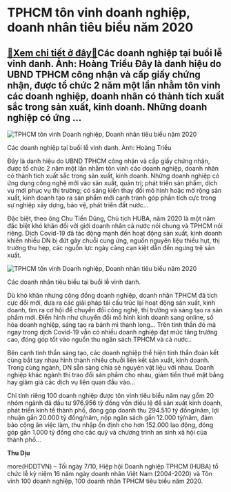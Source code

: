 TPHCM tôn vinh doanh nghiệp, doanh nhân tiêu biểu năm 2020
==========================================================

[:gift:Xem chi tiết ở đây:gift:](https://hddtvn.com/tphcm-ton-vinh-doanh-nghiep-doanh-nhan-tieu-bieu-nam-2020/)Các doanh nghiệp tại buổi lễ vinh danh. Ảnh: Hoàng Triều Đây là danh hiệu do UBND TPHCM công nhận và cấp giấy chứng nhận, được tổ chức 2 năm một lần nhằm tôn vinh các doanh nghiệp, doanh nhân có thành tích xuất sắc trong sản xuất, kinh doanh. Những doanh nghiệp có ứng …
------------------------------------------------------------------------------------------------------------------------------------------------------------------------------------------------------------------------------------------------------------------------------





![TPHCM tôn vinh Doanh nghiệp, Doanh nhân tiêu biểu năm 2020](https://hddtvn.com/wp-content/uploads/2021/01/4737_IMG-5243.jpg "TPHCM tôn vinh Doanh nghiệp, Doanh nhân tiêu biểu năm 2020")


Các doanh nghiệp tại buổi lễ vinh danh. Ảnh: Hoàng Triều



Đây là danh hiệu do UBND TPHCM công nhận và cấp giấy chứng nhận, được tổ chức 2 năm một lần nhằm tôn vinh các doanh nghiệp, doanh nhân có thành tích xuất sắc trong sản xuất, kinh doanh. Những doanh nghiệp có ứng dụng công nghệ mới vào sản xuất, quản trị; phát triển sản phẩm, dịch vụ mới phục vụ thị trường; có sáng kiến thay đổi mô hình hoặc mở rộng sản xuất, kinh doanh tạo ra sản phẩm mới cạnh tranh góp phần tích cực trong sự nghiệp xây dựng, bảo vệ, phát triển đất nước…


Đặc biệt, theo ông Chu Tiến Dũng, Chủ tịch HUBA, năm 2020 là một năm đặc biệt khó khăn đối với giới doanh nhân cả nước nói chung và TPHCM nói riêng. Dịch Covid-19 đã tác động mạnh đến hoạt động sản xuất, kinh doanh khiến nhiều DN bị đứt gãy chuỗi cung ứng, nguồn nguyên liệu thiếu hụt, thị trường thu hẹp, các nguồn lực ngày càng cạn kiệt dẫn đến ngưng trệ sản xuất.





![TPHCM tôn vinh Doanh nghiệp, Doanh nhân tiêu biểu năm 2020](https://hddtvn.com/wp-content/uploads/2021/01/5311_IMG_1175.jpg "TPHCM tôn vinh Doanh nghiệp, Doanh nhân tiêu biểu năm 2020")


Các doanh nhân tiêu biểu tại buổi lễ vinh danh.



Dù khó khăn nhưng cộng đồng doanh nghiệp, doanh nhân TPHCM đã tích cực đổi mới, đưa ra các giải pháp tái cấu trúc lại hoạt động sản xuất, kinh doanh, tìm ra cơ hội để chuyển đổi công nghệ, thị trường và sáng tạo ra sản phẩm mới. Điển hình như chuyển đổi mô hình kinh doanh sang online, số hóa doanh nghiệp, sáng tạo ra bánh mì thanh long… Trên tinh thần đó mà ngay trong dịch Covid-19 vẫn có nhiều doanh nghiệp đạt mức tăng trưởng cao, đóng góp tốt vào nguồn thu ngân sách TPHCM và cả nước..


Bên cạnh tinh thần sáng tạo, các doanh nghiệp thể hiện tinh thần đoàn kết cùng bắt tay nhau hình thành nhiều chuỗi liên kết sản xuất, kinh doanh. Trong cùng ngành, DN sẵn sàng chia sẻ nguyên vật liệu với nhau. Doanh nghiệp khác ngành thì trao đổi sản phẩm cho nhau, giảm tiền thuê mặt bằng hay giảm giá các dịch vụ liên quan đầu vào…


Chỉ tính riêng 100 doanh nghiệp được tôn vinh tiêu biểu năm nay gồm 20 nhóm ngành đã đầu tư 976.956 tỷ đồng vốn điều lệ để sản xuất kinh doanh, phát triển kinh tế thành phố, đóng góp doanh thu 294.510 tỷ đồng/năm, lợi nhuận gần 20.000 tỷ đồng/năm, nộp ngân sách gần 12.000 tỷ/năm, đảm bảo công ăn việc làm, thu nhập ổn định cho hơn 152.000 lao động, đóng góp gần 1.000 tỷ đồng cho các quỹ và chương trình an sinh xã hội của thành phố…




**Thu Dịu**



more(HDDTVN) – Tối ngày 7/10, Hiệp hội Doanh nghiệp TPHCM (HUBA) tổ chức lễ kỷ niệm 16 năm ngày doanh nhân Việt Nam (2004-2020) và Tôn vinh 100 doanh nghiệp, 100 doanh nhân TPHCM tiêu biểu năm 2020.

